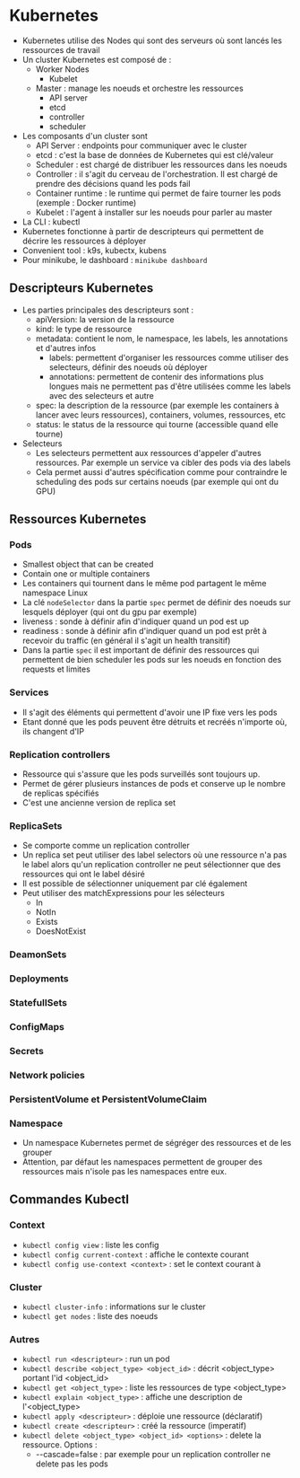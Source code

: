# Kubernetes

* Kubernetes utilise des Nodes qui sont des serveurs où sont lancés les ressources de travail
* Un cluster Kubernetes est composé de :
    * Worker Nodes
        * Kubelet
    * Master : manage les noeuds et orchestre les ressources
        * API server
        * etcd
        * controller
        * scheduler
* Les composants d'un cluster sont
    * API Server : endpoints pour communiquer avec le cluster
    * etcd : c'est la base de données de Kubernetes qui est clé/valeur
    * Scheduler : est chargé de distribuer les ressources dans les noeuds
    * Controller : il s'agit du cerveau de l'orchestration. Il est chargé de prendre des décisions quand les pods fail
    * Container runtime : le runtime qui permet de faire tourner les pods (exemple : Docker runtime)
    * Kubelet : l'agent à installer sur les noeuds pour parler au master
* La CLI : kubectl
* Kubernetes fonctionne à partir de descripteurs qui permettent de décrire les ressources à déployer
* Convenient tool : k9s, kubectx, kubens
* Pour minikube, le dashboard : `minikube dashboard`

## Descripteurs Kubernetes
* Les parties principales des descripteurs sont :
    * apiVersion: la version de la ressource
    * kind: le type de ressource
    * metadata: contient le nom, le namespace, les labels, les annotations et d'autres infos
        * labels: permettent d'organiser les ressources comme utiliser des selecteurs, définir des noeuds où déployer
        * annotations: permettent de contenir des informations plus longues mais ne permettent pas d'être utilisées comme les labels avec des selecteurs et autre
    * spec: la description de la ressource (par exemple les containers à lancer avec leurs ressources), containers, volumes, ressources, etc
    * status: le status de la ressource qui tourne (accessible quand elle tourne)
* Selecteurs
    * Les selecteurs permettent aux ressources d'appeler d'autres ressources. Par exemple un service va cibler des pods via des labels
    * Cela permet aussi d'autres spécification comme pour contraindre le scheduling des pods sur certains noeuds (par exemple qui ont du GPU)

## Ressources Kubernetes

### Pods
* Smallest object that can be created
* Contain one or multiple containers
* Les containers qui tournent dans le même pod partagent le même namespace Linux
* La clé `nodeSelector` dans la partie `spec` permet de définir des noeuds sur lesquels déployer (qui ont du gpu par exemple)
* liveness : sonde à définir afin d'indiquer quand un pod est up
* readiness : sonde à définir afin d'indiquer quand un pod est prêt à recevoir du traffic (en général il s'agit un health transitif)
* Dans la partie `spec` il est important de définir des ressources qui permettent de bien scheduler les pods sur les noeuds en fonction des requests et limites

### Services
* Il s'agit des éléments qui permettent d'avoir une IP fixe vers les pods
* Etant donné que les pods peuvent être détruits et recréés n'importe où, ils changent d'IP

### Replication controllers
* Ressource qui s'assure que les pods surveillés sont toujours up.
* Permet de gérer plusieurs instances de pods et conserve up le nombre de replicas spécifiés
* C'est une ancienne version de replica set

### ReplicaSets
* Se comporte comme un replication controller
* Un replica set peut utiliser des label selectors où une ressource n'a pas le label alors qu'un replication controller ne peut sélectionner que des ressources qui ont le label désiré
* Il est possible de sélectionner uniquement par clé également
* Peut utiliser des matchExpressions pour les sélecteurs
    * In
    * NotIn
    * Exists
    * DoesNotExist

### DeamonSets

### Deployments

### StatefullSets

### ConfigMaps

### Secrets

### Network policies

### PersistentVolume et PersistentVolumeClaim

### Namespace
* Un namespace Kubernetes permet de ségréger des ressources et de les grouper
* Attention, par défaut les namespaces permettent de grouper des ressources mais n'isole pas les namespaces entre eux.


## Commandes Kubectl
### Context
* `kubectl config view` : liste les config
* `kubectl config current-context` : affiche le contexte courant
* `kubectl config use-context <context>` : set le context courant à <context>

### Cluster
* `kubectl cluster-info` : informations sur le cluster
* `kubectl get nodes` : liste des noeuds

### Autres
* `kubectl run <descripteur>` : run un pod
* `kubectl describe <object_type> <object_id>` : décrit <object_type> portant l'id <object_id>
* `kubectl get <object_type>` : liste les ressources de type <object_type>
* `kubectl explain <object_type>` : affiche une description de l'<object_type>
* `kubectl apply <descripteur>` : déploie une ressource (déclaratif)
* `kubectl create <descripteur>` : créé la ressource (imperatif)
* `kubectl delete <object_type> <object_id> <options>` : delete la ressource. Options :
    * --cascade=false : par exemple pour un replication controller ne delete pas les pods